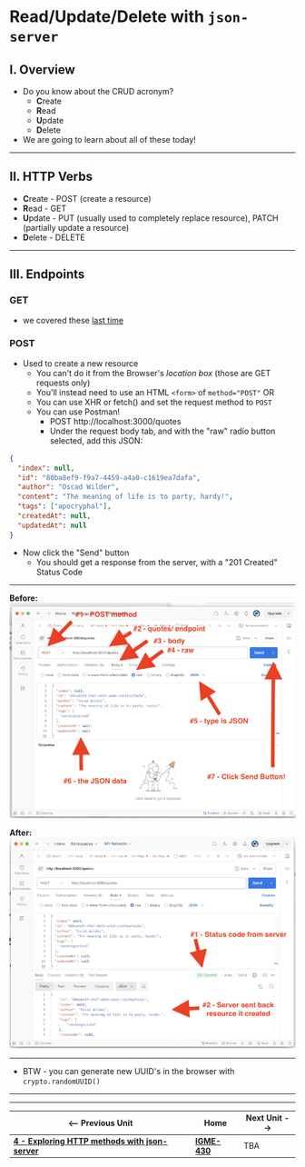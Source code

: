 # Read/Update/Delete with `json-server`

## I. Overview
- Do you know about the CRUD acronym?
  - **C**reate
  - **R**ead
  - **U**pdate
  - **D**elete
- We are going to learn about all of these today!

---

## II. HTTP Verbs 
- **C**reate - POST (create a resource)
- **R**ead - GET
- **U**pdate - PUT (usually used to completely replace resource), PATCH (partially update a resource)
- **D**elete - DELETE

---

## III. Endpoints
### GET
- we covered these [last time](4-http-methods-with-json-server.md#GET-endpoints)

### POST
- Used to create a new resource
  - You can't do it from the Browser's *location box* (those are GET requests only)
  - You'll instead need to use an HTML `<form>` of `method="POST"` OR
  - You can use XHR or fetch() and set the request method to `POST`
  - You can use Postman!
    - POST http://localhost:3000/quotes
    - Under the request body tab, and with the "raw" radio button selected, add this JSON:

```json
{
  "index": null,
  "id": "80ba8ef9-f9a7-4459-a4a0-c1619ea7dafa",
  "author": "Oscad Wilder",
  "content": "The meaning of life is to party, hardy!",
  "tags": ["apocryphal"],
  "createdAt": null,
  "updatedAt": null
}
```

- Now click the "Send" button
  - You should get a response from the server, with a "201 Created" Status Code
 
---

**Before:**
![screenshot](_images/json-server-1.png)


**After:**
![screenshot](_images/json-server-2.png)

---

- BTW - you can generate new UUID's in the browser with `crypto.randomUUID()`

---
---

| <-- Previous Unit | Home | Next Unit -->
| --- | --- | --- 
| [**4 - Exploring HTTP methods with json-server**](4-http-methods-with-json-server.md)  |  [**IGME-430**](../) | TBA
